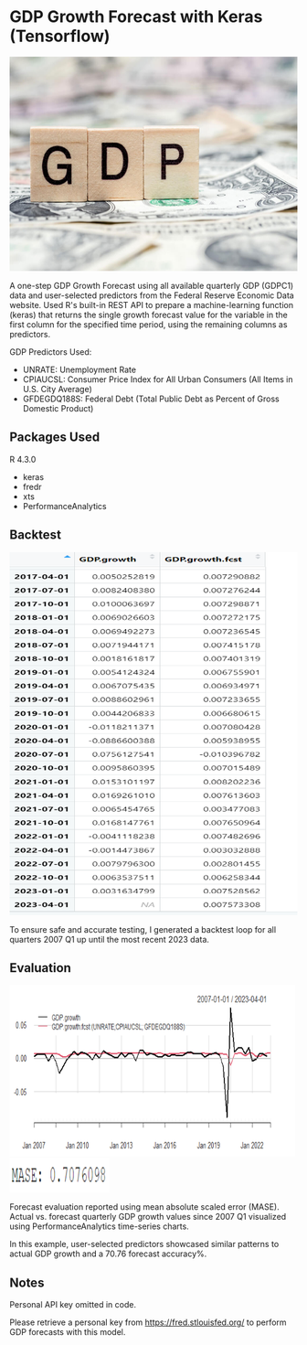 # GDP Growth Forecast with Keras (Tensorflow)

<img src="Screenshots/gdp.jpg" width="650" height="375" />

A one-step GDP Growth Forecast using all available quarterly GDP (GDPC1) data and user-selected predictors from the Federal Reserve Economic Data website. 
Used R's built-in REST API to prepare a machine-learning function (keras) that returns the single growth forecast value for the variable in the first column 
for the specified time period, using the remaining columns as predictors.

GDP Predictors Used:
- UNRATE: Unemployment Rate
- CPIAUCSL: Consumer Price Index for All Urban Consumers (All Items in U.S. City Average)
- GFDEGDQ188S: Federal Debt (Total Public Debt as Percent of Gross Domestic Product)

## Packages Used 
R 4.3.0
- keras
- fredr
- xts
- PerformanceAnalytics


## Backtest
<img src="Screenshots/Screenshot 2023-06-25 182005.png" width="550" height="635" />

To ensure safe and accurate testing, I generated a backtest loop for all quarters 2007 Q1 up until the most recent 2023 data.

## Evaluation 
<img src="Screenshots/Forecast.png" width="500" height="300" />
<img src="Screenshots/mase.png" width="175" height="60" />

Forecast evaluation reported using mean absolute scaled error (MASE). Actual vs. forecast quarterly GDP growth values
since 2007 Q1 visualized using PerformanceAnalytics time-series charts.

In this example, user-selected predictors showcased similar patterns to actual GDP growth and 
a 70.76 forecast accuracy%. 

## Notes
Personal API key omitted in code. 

Please retrieve a personal key from https://fred.stlouisfed.org/ to perform GDP forecasts with this model.
  
